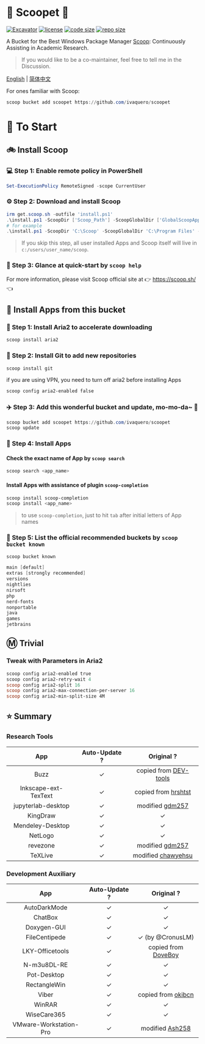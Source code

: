 # 🍨 Scoopet 🍨

[![Excavator](https://github.com/ivaquero/scoopet/actions/workflows/ci.yml/badge.svg)](https://github.com/ivaquero/scoopet/actions/workflows/ci.yml)
[![license](https://img.shields.io/github/license/ivaquero/scoopet)](https://github.com/ivaquero/scoopet/blob/master/LICENSE)
[![code size](https://img.shields.io/github/languages/code-size/ivaquero/scoopet.svg)](https://img.shields.io/github/languages/code-size/ivaquero/scoopet.svg)
[![repo size](https://img.shields.io/github/repo-size/ivaquero/scoopet.svg)](https://img.shields.io/github/repo-size/ivaquero/scoopet.svg)

A Bucket for the Best Windows Package Manager [Scoop](https://github.com/ScoopInstaller/Scoop): Continuously Assisting in Academic Research.

> If you would like to be a co-maintainer, feel free to tell me in the Discussion.

<p align="left">
<a href="README.md">English</a> |
<a href="README-CN.md">简体中文</a>
</p>

For ones familiar with Scoop:

```powershell
scoop bucket add scoopet https://github.com/ivaquero/scoopet
```

# :running: To Start

## :bike: Install Scoop

### :computer: Step 1: Enable remote policy in PowerShell

```powershell
Set-ExecutionPolicy RemoteSigned -scope CurrentUser
```

### :gear: Step 2: Download and install Scoop

```powershell
irm get.scoop.sh -outfile 'install.ps1'
.\install.ps1 -ScoopDir ['Scoop_Path'] -ScoopGlobalDir ['GlobalScoopApps_Path'] -NoProxy
# for example
.\install.ps1 -ScoopDir 'C:\Scoop' -ScoopGlobalDir 'C:\Program Files' -NoProxy
```

> If you skip this step, all user installed Apps and Scoop itself will live in `c:/users/user_name/scoop`.

### :book: Step 3: Glance at quick-start by `scoop help`

For more information, please visit Scoop official site at 👉 https://scoop.sh/ 👈

## :car: Install Apps from this bucket

### :train: Step 1: Install Aria2 to accelerate downloading

```powershell
scoop install aria2
```

### :ticket: Step 2: Install Git to add new repositories

```powershell
scoop install git
```

if you are using VPN, you need to turn off aria2 before installing Apps

```powershell
scoop config aria2-enabled false
```

### :airplane: Step 3: Add this wonderful bucket and update, mo-mo-da~ :kiss:

```powershell
scoop bucket add scoopet https://github.com/ivaquero/scoopet
scoop update
```

### :rocket: Step 4: Install Apps

#### Check the exact name of App by `scoop search`

```powershell
scoop search <app_name>
```

#### Install Apps with assistance of plugin `scoop-completion`

```powershell
scoop install scoop-completion
scoop install <app_name>
```

> to use `scoop-completion`, just to hit `tab` after initial letters of App names

### :100: Step 5: List the official recommended buckets by `scoop bucket known`

```powershell
scoop bucket known

main [default]
extras [strongly recommended]
versions
nightlies
nirsoft
php
nerd-fonts
nonportable
java
games
jetbrains
```

## :m: Trivial

### Tweak with Parameters in Aria2

```powershell
scoop config aria2-enabled true
scoop config aria2-retry-wait 4
scoop config aria2-split 16
scoop config aria2-max-connection-per-server 16
scoop config aria2-min-split-size 4M
```

## :star: Summary

### Research Tools

|         App          | Auto-Update ? |                             Original ?                             |
| :------------------: | :-----------: | :----------------------------------------------------------------: |
|         Buzz         |      ✓       | copied from [DEV-tools](https://github.com/anderlli0053/DEV-tools) |
| Inkscape-ext-TexText |      ✓       |   copied from [hrshtst](https://github.com/hrshtst/scoop-bucket)   |
|  jupyterlab-desktop  |      ✓       |       modified [gdm257](https://github.com/gdm257/scoop-257)       |
|       KingDraw       |      ✓       |                                 ✓                                 |
|   Mendeley-Desktop   |      ✓       |                                 ✓                                 |
|       NetLogo        |      ✓       |                                 ✓                                 |
|       revezone       |      ✓       |       modified [gdm257](https://github.com/gdm257/scoop-257)       |
|       TeXLive        |      ✓       |     modified [chawyehsu](https://github.com/chawyehsu/dorado)      |

### Development Auxiliary

|          App           | Auto-Update ? |                         Original ?                          |
| :--------------------: | :-----------: | :---------------------------------------------------------: |
|      AutoDarkMode      |      ✓       |                             ✓                              |
|        ChatBox         |      ✓       |                             ✓                              |
|      Doxygen-GUI       |      ✓       |                             ✓                              |
|     FileCentipede      |      ✓       |                      ✓ (by @CronusLM)                      |
|    LKY-Officetools     |      ✓       |   copied from [DoveBoy](hhttps://github.com/DoveBoy/Apps)   |
|      N-m3u8DL-RE       |      ✓       |                             ✓                              |
|      Pot-Desktop       |      ✓       |                             ✓                              |
|      RectangleWin      |      ✓       |                             ✓                              |
|         Viber          |      ✓       | copied from [okibcn](https://github.com/okibcn/ScoopMaster) |
|         WinRAR         |      ✓       |                             ✓                              |
|      WiseCare365       |      ✓       |                             ✓                              |
| VMware-Workstation-Pro |      ✓       |  modified [Ash258](https://github.com/Ash258/Scoop-Ash258)  |
